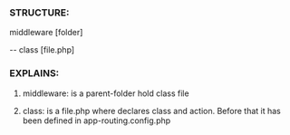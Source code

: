 ### STRUCTURE:

middleware        [folder]

-- class        [file.php]


### EXPLAINS:

1. middleware: is a parent-folder hold class file

2. class: is a file.php where declares class and action. Before that it has been defined in app-routing.config.php
